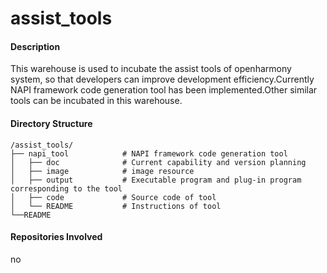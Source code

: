 # assist_tools

#### Description
This warehouse is used to incubate the assist tools of openharmony system, so that developers can improve development efficiency.Currently NAPI framework code generation tool has been implemented.Other similar tools can be incubated in this warehouse.

#### Directory Structure
```
/assist_tools/
├── napi_tool            # NAPI framework code generation tool
│   ├── doc              # Current capability and version planning
│   ├── image            # image resource
│   ├── output           # Executable program and plug-in program corresponding to the tool
│   ├── code             # Source code of tool
│   └── README           # Instructions of tool
└──README 
```

#### Repositories Involved
no
